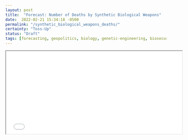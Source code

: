 ```yaml
---
layout: post
title:  "Forecast: Number of Deaths by Synthetic Biological Weapons"
date:  2022-02-21 15:34:18 -0500
permalink: "/synthetic_biological_weapons_deaths/"
certainty: "Toss-Up"
status: "Draft"
tags: [forecasting, geopolitics, biology, genetic-engineering, biosecurity]
---
```


<iframe src="//d3s0w6fek99l5b.cloudfront.net/s/1/questions/embed/5943/" width="550" height="260"></iframe>
